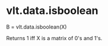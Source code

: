 # vlt.data.isboolean

   B = vlt.data.isboolean(X)
 
   Returns 1 iff X is a matrix of 0's and 1's.
